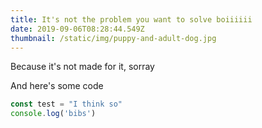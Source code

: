 ```yaml
---
title: It's not the problem you want to solve boiiiiii
date: 2019-09-06T08:28:44.549Z
thumbnail: /static/img/puppy-and-adult-dog.jpg
---
```

Because it's not made for it, sorray

And here's some code

```js
const test = "I think so"
console.log('bibs')
```

